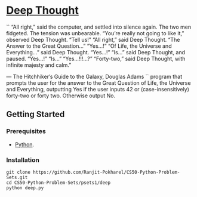 # [Deep Thought](https://cs50.harvard.edu/python/2022/psets/1/deep/)
``
“All right,” said the computer, and settled into silence again. The two men fidgeted. The tension was unbearable.
“You’re really not going to like it,” observed Deep Thought.
“Tell us!”
“All right,” said Deep Thought. “The Answer to the Great Question…”
“Yes…!”
“Of Life, the Universe and Everything…” said Deep Thought.
“Yes…!”
“Is…” said Deep Thought, and paused.
“Yes…!”
“Is…”
“Yes…!!!…?”
“Forty-two,” said Deep Thought, with infinite majesty and calm.”

— The Hitchhiker’s Guide to the Galaxy, Douglas Adams
``
program that prompts the user for the answer to 
the Great Question of Life, the Universe and Everything, outputting 
Yes if the user inputs 42 or (case-insensitively) forty-two or forty two. 
Otherwise output No.

## Getting Started
### Prerequisites
- [Python](https://www.python.org/).

### Installation
```
git clone https://github.com/Ranjit-Pokharel/CS50-Python-Problem-Sets.git
cd CS50-Python-Problem-Sets/psets1/deep
python deep.py
```
  